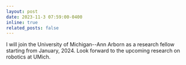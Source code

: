 ```yaml
---
layout: post
date: 2023-11-3 07:59:00-0400
inline: true
related_posts: false
---
```


I will join the University of Michigan--Ann Arborn as a research fellow starting from January, 2024. Look forward to the upcoming research on robotics
at UMich.
